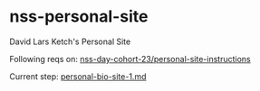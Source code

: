# nss-personal-site
David Lars Ketch's Personal Site

Following reqs on: [nss-day-cohort-23/personal-site-instructions](https://github.com/nss-day-cohort-23/personal-site-instructions)

Current step: [personal-bio-site-1.md](https://github.com/nss-day-cohort-23/personal-site-instructions/blob/master/personal-bio-site-1.md)

